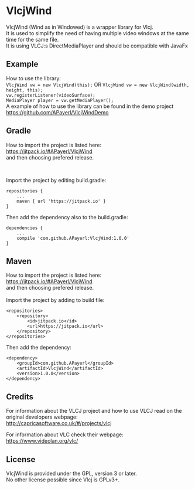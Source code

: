 # VlcjWind #

VlcjWind (Wind as in Windowed) is a wrapper library for Vlcj.<br />
It is used to simplify the need of having multiple video windows at the same time for the same file.<br />
It is using VLCJ:s DirectMediaPlayer and should be compatible with JavaFx

## Example ##

How to use the library:<br/>
`VlcjWind vw = new VlcjWind(this);` OR `VlcjWind vw = new VlcjWind(width, height, this);`<br/>
`vw.registerListener(videoSurface);`<br/>
`MediaPlayer player = vw.getMediaPlayer();`<br/>
A example of how to use the library can be found in the demo project https://github.com/APayerl/VlcjWindDemo <br/>

## Gradle ##

How to import the project is listed here:<br />
https://jitpack.io/#APayerl/VlcjWind <br /> and then choosing prefered release.

<br />

Import the project by editing build.gradle:

	repositories {
		...
		maven { url 'https://jitpack.io' }
	}
	
Then add the dependency also to the build.gradle:

	dependencies {
		...
		compile 'com.github.APayerl:VlcjWind:1.0.0'
	}

## Maven ##

How to import the project is listed here:<br />
https://jitpack.io/#APayerl/VlcjWind<br />and then choosing prefered release.
<br /><br />
Import the project by adding to build file:

	<repositories>
		<repository>
		    <id>jitpack.io</id>
		    <url>https://jitpack.io</url>
		</repository>
	</repositories>
	
Then add the dependency:

	<dependency>
	    <groupId>com.github.APayerl</groupId>
	    <artifactId>VlcjWind</artifactId>
	    <version>1.0.0</version>
	</dependency>

## Credits ##

For information about the VLCJ project and how to use VLCJ read on the original developers webpage:<br />
http://capricasoftware.co.uk/#/projects/vlcj

For information about VLC check their webpage:<br />
https://www.videolan.org/vlc/

## License ##

VlcjWind is provided under the GPL, version 3 or later.<br/>
No other license possible since Vlcj is GPLv3+.
